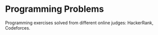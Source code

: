 # Programming Problems

Programming exercises solved from different online judges: HackerRank, Codeforces.
